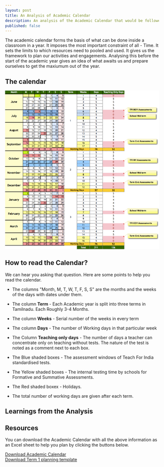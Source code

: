 ```yaml
---
layout: post
title: An Analysis of Academic Calendar
description: An analysis of the Academic Calendar that would be followed in the classrooms which Vasippu supports
published: false
---
```


The academic calendar forms the basis of what can be done inside a classroom in a year. It imposes the most important constraint of all - Time. It sets the limits to which resources need to pooled and used. It gives us the framework to plan our activities and engagements. Analysing this before the start of the academic year gives an idea of what awaits us and prepare ourselves to get the maxiumum out of the year.

## The calendar

![Academic Calendar 2016-17](/images/academic-calendar-2016-17.png)

## How to read the Calendar?

We can hear you asking that question. Here are some points to help you read the calendar.

* The columns "Month, M, T, W, T, F, S, S" are the months and the weeks of the days with dates under them.
* The column **Term** - Each Academic year is split into three terms in Tamilnadu. Each Roughly 3-4 Months.
* The column **Weeks** - Serial number of the weeks in every term
* The column **Days** - The number of Working days in that particular week
* The Column **Teaching only days** - The number of days a teacher can concentrate only on teaching without tests. The nature of the test is noted as a comment next to each box.

* The <span class="text-primary">Blue</span> shaded boxes - The assessment windows of Teach For India standardised tests.
* The <span class="text-warning">Yellow</span> shaded boxes - The internal testing time by schools for Formative and Summative Assessments.
* The <span class="text-danger">Red</span> shaded boxex - Holidays.

* The total number of working days are given after each term.

## Learnings from the Analysis


## Resources

You can download the Academic Calendar with all the above information as an Excel sheet to help you plan by clicking the buttons below.

<div class="row">
    <div class="col-md-4 col-md-offset-2">
        <a class="btn btn-primary" href="/assets/Academic_Year_2016-17.xls">Download Academic Calendar</a>
    </div>
    <div class="col-md-6">
        <a class="btn btn-primary" href="/assets/2016_17_Term1_template.xlsx">Download Term 1 planning template</a>
    </div>
</div>
